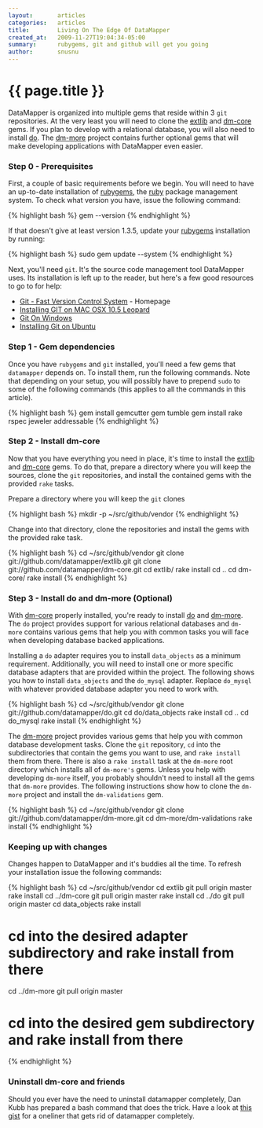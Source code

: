 ```yaml
---
layout:       articles
categories:   articles
title:        Living On The Edge Of DataMapper
created_at:   2009-11-27T19:04:34-05:00
summary:      rubygems, git and github will get you going
author:       snusnu
---
```


{{ page.title }}
================

DataMapper is organized into multiple gems that reside within 3 `git` repositories.
At the very least you will need to clone the [extlib](http://github.com/datamapper/extlib)
and [dm-core](http://github.com/datamapper/dm-core) gems. If you plan to develop with a
relational database, you will also need to install [do](http://github.com/datamapper/do).
The [dm-more](http://github.com/datamapper/dm-more) project contains further optional
gems that will make developing applications with DataMapper even easier.


### Step 0 - Prerequisites

First, a couple of basic requirements before we begin. You will need to have
an up-to-date installation of [rubygems](http://www.rubygems.org/), the [ruby](http://www.ruby-lang.org/)
package management system. To check what version you have, issue the following command:

{% highlight bash %}
gem --version
{% endhighlight %}

If that doesn't give at least version 1.3.5, update your [rubygems](http://www.rubygems.org/)
installation by running:

{% highlight bash %}
sudo gem update --system
{% endhighlight %}

Next, you'll need `git`. It's the source code management tool DataMapper uses.
Its installation is left up to the reader, but here's a few good resources to go
to for help:

* [Git - Fast Version Control System](http://git-scm.com/) - Homepage
* [Installing GIT on MAC OSX 10.5 Leopard](http://dysinger.net/2007/12/30/installing-git-on-mac-os-x-105-leopard/)
* [Git On Windows](http://ropiku.wordpress.com/2007/12/28/git-on-windows/)
* [Installing Git on Ubuntu](http://chrisolsen.org/2008/03/10/installing-git-on-ubuntu/)


### Step 1 - Gem dependencies

Once you have `rubygems` and `git` installed, you'll need a few gems that `datamapper` depends on.
To install them, run the following commands. Note that depending on your setup, you will possibly have
to prepend `sudo` to some of the following commands (this applies to all the commands in this article).

{% highlight bash %}
gem install gemcutter
gem tumble
gem install rake rspec jeweler addressable
{% endhighlight %}


### Step 2 - Install dm-core

Now that you have everything you need in place, it's time to install the
[extlib](http://github.com/datamapper/extlib) and [dm-core](http://github.com/datamapper/dm-core)
gems. To do that, prepare a directory where you will keep the sources, clone
the `git` repositories, and install the contained gems with the provided `rake` tasks.

Prepare a directory where you will keep the `git` clones

{% highlight bash %}
mkdir -p ~/src/github/vendor
{% endhighlight %}

Change into that directory, clone the repositories and install the gems
with the provided rake task.

{% highlight bash %}
cd ~/src/github/vendor
git clone git://github.com/datamapper/extlib.git
git clone git://github.com/datamapper/dm-core.git
cd extlib/
rake install
cd ..
cd dm-core/
rake install
{% endhighlight %}

### Step 3 - Install do and dm-more (Optional)

With [dm-core](http://github.com/datamapper/dm-core) properly installed, you're ready
to install [do](http://github.com/datamapper/do) and [dm-more](http://github.com/datamapper/dm-more).
The `do` project provides support for various relational databases and `dm-more` contains various gems
that help you with common tasks you will face when developing database backed applications.

Installing a `do` adapter requires you to install `data_objects` as a minimum requirement.
Additionally, you will need to install one or more specific database adapters that are provided within
the project. The following shows you how to install `data_objects` and the `do_mysql` adapter. Replace
`do_mysql` with whatever provided database adapter you need to work with.

{% highlight bash %}
cd ~/src/github/vendor
git clone git://github.com/datamapper/do.git
cd do/data_objects
rake install
cd ..
cd do_mysql
rake install
{% endhighlight %}

The [dm-more](http://github.com/datamapper/dm-more) project provides various gems that help you with
common database development tasks. Clone the `git` repository, `cd` into the subdirectories that contain
the gems you want to use, and `rake install` them from there. There is also a `rake install` task at the
`dm-more` root directory which installs all of `dm-more's` gems. Unless you help with developing `dm-more`
itself, you probably shouldn't need to install all the gems that `dm-more` provides. The following
instructions show how to clone the `dm-more` project and install the `dm-validations` gem.

{% highlight bash %}
cd ~/src/github/vendor
git clone git://github.com/datamapper/dm-more.git
cd dm-more/dm-validations
rake install
{% endhighlight %}

### Keeping up with changes

Changes happen to DataMapper and it's buddies all the time. To refresh your
installation issue the following commands:

{% highlight bash %}
cd ~/src/github/vendor
cd extlib
git pull origin master
rake install
cd ../dm-core
git pull origin master
rake install
cd ../do
git pull origin master
cd data_objects
rake install
# cd into the desired adapter subdirectory and rake install from there
cd ../dm-more
git pull origin master
# cd into the desired gem subdirectory and rake install from there
{% endhighlight %}

### Uninstall dm-core and friends

Should you ever have the need to uninstall datamapper completely, Dan Kubb has prepared a
bash command that does the trick. Have a look at [this gist](http://gist.github.com/31187)
for a oneliner that gets rid of datamapper completely.
